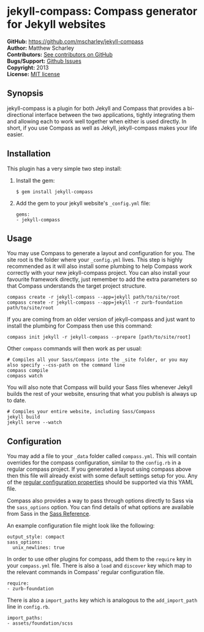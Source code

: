 jekyll-compass: Compass generator for Jekyll websites
=====================================================

**GitHub:** https://github.com/mscharley/jekyll-compass  
**Author:** Matthew Scharley  
**Contributors:** [See contributors on GitHub][gh-contrib]  
**Bugs/Support:** [Github Issues][gh-issues]  
**Copyright:** 2013  
**License:** [MIT license][license]

Synopsis
--------

jekyll-compass is a plugin for both Jekyll and Compass that provides a bi-directional interface between the two
applications, tightly integrating them and allowing each to work well together when either is used directly. In short,
if you use Compass as well as Jekyll, jekyll-compass makes your life easier.

Installation
------------

This plugin has a very simple two step install:

1.  Install the gem:

        $ gem install jekyll-compass

2.  Add the gem to your jekyll website's `_config.yml` file:

        gems:
        - jekyll-compass

Usage
-----

You may use Compass to generate a layout and configuration for you. The site root is the folder where your `_config.yml`
lives. This step is highly recommended as it will also install some plumbing to help Compass work correctly with your
new jekyll-compass project. You can also install your favourite framework directly, just remember to add the extra
parameters so that Compass understands the target project structure.

    compass create -r jekyll-compass --app=jekyll path/to/site/root
    compass create -r jekyll-compass --app=jekyll -r zurb-foundation path/to/site/root

If you are coming from an older version of jekyll-compass and just want to install the plumbing for Compass then use
this command:

    compass init jekyll -r jekyll-compass --prepare [path/to/site/root]

Other `compass` commands will then work as per usual:

    # Compiles all your Sass/Compass into the _site folder, or you may also specify --css-path on the command line
    compass compile
    compass watch

You will also note that Compass will build your Sass files whenever Jekyll builds the rest of your website, ensuring
that what you publish is always up to date.

    # Compiles your entire website, including Sass/Compass
    jekyll build
    jekyll serve --watch

Configuration
-------------

You may add a file to your `_data` folder called `compass.yml`. This will contain overrides for the compass
configuration, similar to the `config.rb` in a regular compass project. If you generated a layout using compass above
then this file will already exist with some default settings setup for you. Any of the
[regular configuration properties][compass-props] should be supported via this YAML file.

Compass also provides a way to pass through options directly to Sass via the `sass_options` option. You can find
details of what options are available from Sass in the [Sass Reference][sass-props].

An example configuration file might look like the following:

    output_style: compact
    sass_options:
      unix_newlines: true

In order to use other plugins for compass, add them to the `require` key in your `compass.yml` file. There is also a
`load` and `discover` key which map to the relevant commands in Compass' regular configuration file.

    require:
    - zurb-foundation

There is also a `import_paths` key which is analogous to the `add_import_path` line in `config.rb`.

    import_paths:
    - assets/foundation/scss

  [license]: https://raw.github.com/mscharley/jekyll-compass/master/LICENSE
  [gh-contrib]: https://github.com/mscharley/jekyll-compass/graphs/contributors
  [gh-issues]: https://github.com/mscharley/jekyll-compass/issues

  [compass-props]: http://compass-style.org/help/documentation/configuration-reference/
  [sass-props]: http://sass-lang.com/documentation/file.SASS_REFERENCE.html#options

